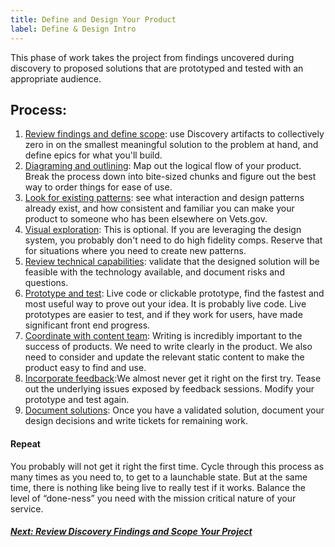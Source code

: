 ```yaml
---
title: Define and Design Your Product
label: Define & Design Intro
---
```

This phase of work takes the project from findings uncovered during discovery to proposed solutions that are prototyped and tested with an appropriate audience.

## Process:

1. [Review findings and define scope](./review-and-scope): use Discovery artifacts to collectively zero in on the smallest meaningful solution to the problem at hand, and define epics for what you'll build.
1. [Diagraming and outlining](./diagram-and-outline): Map out the logical flow of your product. Break the process down into bite-sized chunks and figure out the best way to order things for ease of use.
1. [Look for existing patterns](./design-conventions): see what interaction and design patterns already exist, and how consistent and familiar you can make your product to someone who has been elsewhere on Vets.gov.
1. [Visual exploration](./visual-exploration): This is optional. If you are leveraging the design system, you probably don't need to do high fidelity comps. Reserve that for situations where you need to create new patterns.
1. [Review technical capabilities](./review-technical-capabilities): validate that the designed solution will be feasible with the technology available, and document risks and questions.
1. [Prototype and test](./prototyping-and-testing): Live code or clickable prototype, find the fastest and most useful way to prove out your idea. It is probably live code. Live prototypes are easier to test, and if they work for users, have made significant front end progress.
1. [Coordinate with content team](./content-guide/coordinate-content): Writing is incredibly important to the success of products. We need to write clearly in the product. We also need to consider and update the relevant static content to make the product easy to find and use.
1. [Incorporate feedback](./incorporating-feedback):We almost never get it right on the first try. Tease out the underlying issues exposed by feedback sessions. Modify your prototype and test again.
1. [Document solutions](./document-solutions): Once you have a validated solution, document your design decisions and write tickets for remaining work.

#### Repeat
You probably will not get it right the first time. Cycle through this process as many times as you need to, to get to a launchable state. But at the same time, there is nothing like being live to really test if it works. Balance the level of “done-ness” you need with the mission critical nature of your service.

<!-- Next Button -->
<a href='./review-and-scope'><div class="next-button"><h5 class="next-text">Next: Review Discovery Findings and Scope Your Project</h5></div></a>
